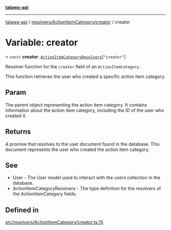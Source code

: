 [**talawa-api**](../../../../README.md)

***

[talawa-api](../../../../modules.md) / [resolvers/ActionItemCategory/creator](../README.md) / creator

# Variable: creator

\> `const` **creator**: [`ActionItemCategoryResolvers`](../../../../types/generatedGraphQLTypes/type-aliases/ActionItemCategoryResolvers.md)\[`"creator"`\]

Resolver function for the `creator` field of an `ActionItemCategory`.

This function retrieves the user who created a specific action item category.

## Param

The parent object representing the action item category. It contains information about the action item category, including the ID of the user who created it.

## Returns

A promise that resolves to the user document found in the database. This document represents the user who created the action item category.

## See

 - User - The User model used to interact with the users collection in the database.
 - ActionItemCategoryResolvers - The type definition for the resolvers of the ActionItemCategory fields.

## Defined in

[src/resolvers/ActionItemCategory/creator.ts:15](https://github.com/PalisadoesFoundation/talawa-api/blob/5c5b29a0ea487bda8306089fe128f43f3be29f94/src/resolvers/ActionItemCategory/creator.ts#L15)
